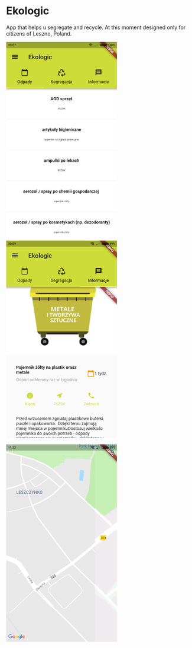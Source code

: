 # Ekologic

App that helps u segregate and recycle.
At this moment designed only for citizens of Leszno, Poland.

![Preview](https://github.com/wvytz/eko_logic/blob/master/list_of.png?raw=true) ![Preview1](https://raw.githubusercontent.com/wvytz/eko_logic/master/expanded_view.png)

![Preview2](https://raw.githubusercontent.com/wvytz/eko_logic/master/map_widget.png)

